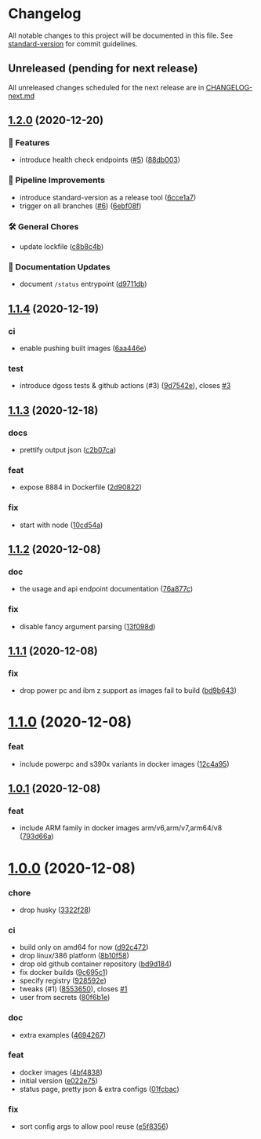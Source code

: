 
[//]: # (GENERATED FILE. DO NOT EDIT DIRECTLY. ALL CHANGES WILL BE OVERWRITTEN)

# Changelog

All notable changes to this project will be documented in this file. See [standard-version](https://github.com/conventional-changelog/standard-version) for commit guidelines.

## Unreleased (pending for next release)

All unreleased changes scheduled for the next release are in [CHANGELOG-next.md](./CHANGELOG-next.md)

## [1.2.0](https://github.com/hertzg/tesseract-server/compare/v1.1.4...v1.2.0) (2020-12-20)


### 🚀 Features

* introduce health check endpoints ([#5](https://github.com/hertzg/tesseract-server/issues/5)) ([88db003](https://github.com/hertzg/tesseract-server/commit/88db00346eba0c269b77cf57536b9d3be77845d4))


### 🚆 Pipeline Improvements

* introduce standard-version as a release tool ([6cce1a7](https://github.com/hertzg/tesseract-server/commit/6cce1a78c7296b4a69652a1bd386091250f50533))
* trigger on all branches ([#6](https://github.com/hertzg/tesseract-server/issues/6)) ([6ebf08f](https://github.com/hertzg/tesseract-server/commit/6ebf08ff7428ea56c00b199191cc44af3b828433))


### 🛠️ General Chores

* update lockfile ([c8b8c4b](https://github.com/hertzg/tesseract-server/commit/c8b8c4b2c92c379fd923cf85b85e4d3da94bf491))


### 📖 Documentation Updates

* document `/status` entrypoint ([d9711db](https://github.com/hertzg/tesseract-server/commit/d9711db39280fa5f3448566188e97bacdfd86c3c))

## [1.1.4](https://github.com/hertzg/tesseract-server/compare/v1.1.3...v1.1.4) (2020-12-19)


### ci

* enable pushing built images ([6aa446e](https://github.com/hertzg/tesseract-server/commit/6aa446ed277a187b94486fc6830d169217e29918))

### test

* introduce dgoss tests & github actions (#3) ([9d7542e](https://github.com/hertzg/tesseract-server/commit/9d7542e92f1889fdd9909e1f50cd4cb10d2f109d)), closes [#3](https://github.com/hertzg/tesseract-server/issues/3)



## [1.1.3](https://github.com/hertzg/tesseract-server/compare/v1.1.2...v1.1.3) (2020-12-18)


### docs

* prettify output json ([c2b07ca](https://github.com/hertzg/tesseract-server/commit/c2b07ca5baf0e633f4c575ce3e5ebc30547f3789))

### feat

* expose 8884 in Dockerfile ([2d90822](https://github.com/hertzg/tesseract-server/commit/2d90822190c1b74d49f8b351a5d416d530495e1f))

### fix

* start with node ([10cd54a](https://github.com/hertzg/tesseract-server/commit/10cd54ad6be3364724c273208535c3daccbba67b))



## [1.1.2](https://github.com/hertzg/tesseract-server/compare/v1.1.1...v1.1.2) (2020-12-08)


### doc

* the usage and api endpoint documentation ([76a877c](https://github.com/hertzg/tesseract-server/commit/76a877c4a170166f19f9e6c259c0cedaf6ef4d53))

### fix

* disable fancy argument parsing ([13f098d](https://github.com/hertzg/tesseract-server/commit/13f098dd616b7c3ae33a0d5137b5db454df90f4c))



## [1.1.1](https://github.com/hertzg/tesseract-server/compare/v1.1.0...v1.1.1) (2020-12-08)


### fix

* drop power pc and ibm z support as images fail to build ([bd9b643](https://github.com/hertzg/tesseract-server/commit/bd9b643e1d4d98bff63549a60528aa4f6283d976))



# [1.1.0](https://github.com/hertzg/tesseract-server/compare/v1.0.1...v1.1.0) (2020-12-08)


### feat

* include powerpc and s390x variants in docker images ([12c4a95](https://github.com/hertzg/tesseract-server/commit/12c4a95317f9920a02ded51ffd9400cac808e2e5))



## [1.0.1](https://github.com/hertzg/tesseract-server/compare/v1.0.0...v1.0.1) (2020-12-08)


### feat

* include ARM family in docker images arm/v6,arm/v7,arm64/v8 ([793d66a](https://github.com/hertzg/tesseract-server/commit/793d66a0db94a58f1cf38373f4b56f7a39fc2e6e))



# [1.0.0](https://github.com/hertzg/tesseract-server/compare/e022e75c8370656b385e54cc368eb7d33a2fe109...v1.0.0) (2020-12-08)


### chore

* drop husky ([3322f28](https://github.com/hertzg/tesseract-server/commit/3322f2808f74f97377105feff6d7a9d854b3ce5c))

### ci

* build only on amd64 for now ([d92c472](https://github.com/hertzg/tesseract-server/commit/d92c472abc8bc98bd9720be51d50fe492efdacc9))
* drop linux/386 platform ([8b10f58](https://github.com/hertzg/tesseract-server/commit/8b10f586b575b92e8aab7ab53c3894701f68d2e8))
* drop old github container repository ([bd9d184](https://github.com/hertzg/tesseract-server/commit/bd9d18403794669e95d2ab2043026ee2c13da54d))
* fix docker builds ([9c695c1](https://github.com/hertzg/tesseract-server/commit/9c695c1036b473498803eca3259273c7eafeb272))
* specify registry ([928592e](https://github.com/hertzg/tesseract-server/commit/928592edd3c8fe479b613ffc7afcc58868baa8d9))
* tweaks (#1) ([8553650](https://github.com/hertzg/tesseract-server/commit/8553650cf12a50076a134c0758255c416cf001ad)), closes [#1](https://github.com/hertzg/tesseract-server/issues/1)
* user from secrets ([80f6b1e](https://github.com/hertzg/tesseract-server/commit/80f6b1e455c28876de724f8a4f8397117c93df43))

### doc

* extra examples ([4694267](https://github.com/hertzg/tesseract-server/commit/4694267d311320edbb97b1108ca2bfc1529b0d51))

### feat

* docker images ([4bf4838](https://github.com/hertzg/tesseract-server/commit/4bf48384a029649772650beb95c1eb3f53feef54))
* initial version ([e022e75](https://github.com/hertzg/tesseract-server/commit/e022e75c8370656b385e54cc368eb7d33a2fe109))
* status page, pretty json & extra configs ([01fcbac](https://github.com/hertzg/tesseract-server/commit/01fcbac2ae4494c2f8f512c8fc9bf0612a1cdaca))

### fix

* sort config args to allow pool reuse ([e5f8356](https://github.com/hertzg/tesseract-server/commit/e5f83561c4cd3b8c5078d880e91b0fc0f1ac4334))
